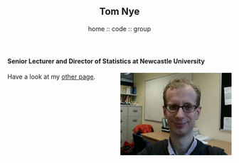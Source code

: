 <link rel="stylesheet" type="text/css" href="/css/main.css">
<meta name="keywords" content="Tom Nye; probability; statistics; Newcastle; geometry; phylogenetics; phylogenetic tree;">

<header>
  <h2>Tom Nye</h2>
  <span>home :: code :: group</span>
</header>
  
#### Senior Lecturer and Director of Statistics at Newcastle University

<img align="right" class="responsive-image" src="portrait3.jpg"/>

Have a look at my [other page](test.md).

